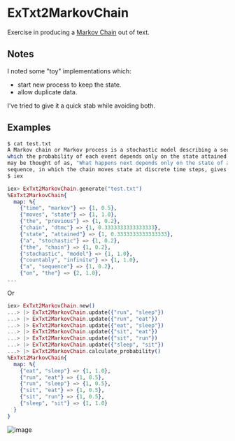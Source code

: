 # ExTxt2MarkovChain

Exercise in producing a [Markov Chain](https://en.wikipedia.org/wiki/Markov_chain) out of text.

## Notes

I noted some "toy" implementations which:
- start new process to keep the state.
- allow duplicate data.

I've tried to give it a quick stab while avoiding both.

## Examples

```sh
$ cat test.txt
A Markov chain or Markov process is a stochastic model describing a sequence of possible events in
which the probability of each event depends only on the state attained in the previous event. Informally, this
may be thought of as, "What happens next depends only on the state of affairs now." A countably infinite
sequence, in which the chain moves state at discrete time steps, gives a discrete-time Markov chain (DTMC).
$ iex
```

```elixir
iex> ExTxt2MarkovChain.generate("test.txt")
%ExTxt2MarkovChain{
  map: %{
    {"time", "markov"} => {1, 0.5},
    {"moves", "state"} => {1, 1.0},
    {"the", "previous"} => {1, 0.2},
    {"chain", "dtmc"} => {1, 0.3333333333333333},
    {"state", "attained"} => {1, 0.3333333333333333},
    {"a", "stochastic"} => {1, 0.2},
    {"the", "chain"} => {1, 0.2},
    {"stochastic", "model"} => {1, 1.0},
    {"countably", "infinite"} => {1, 1.0},
    {"a", "sequence"} => {1, 0.2},
    {"on", "the"} => {2, 1.0},
...
```

Or

```Elixir
iex> ExTxt2MarkovChain.new()
...> |> ExTxt2MarkovChain.update({"run", "sleep"})
...> |> ExTxt2MarkovChain.update({"run", "eat"})
...> |> ExTxt2MarkovChain.update({"eat", "sleep"})
...> |> ExTxt2MarkovChain.update({"sit", "eat"})
...> |> ExTxt2MarkovChain.update({"sit", "run"})
...> |> ExTxt2MarkovChain.update({"sleep", "sit"})
...> |> ExTxt2MarkovChain.calculate_probability()
%ExTxt2MarkovChain{
  map: %{
    {"eat", "sleep"} => {1, 1.0},
    {"run", "eat"} => {1, 0.5},
    {"run", "sleep"} => {1, 0.5},
    {"sit", "eat"} => {1, 0.5},
    {"sit", "run"} => {1, 0.5},
    {"sleep", "sit"} => {1, 1.0}
  }
}

```

![image](https://user-images.githubusercontent.com/19713848/195679885-0d609437-069c-4949-8727-a4b5e6702d0b.png)


